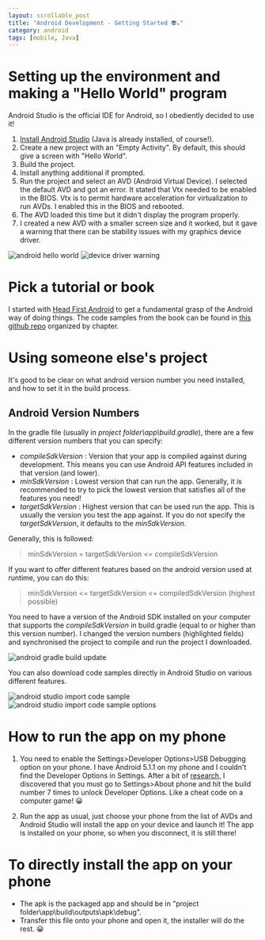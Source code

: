 ```yaml
---
layout: scrollable_post
title: "Android Development - Getting Started 👽☕"
category: android
tags: [mobile, Java]
---
```

# Setting up the environment and making a "Hello World" program

Android Studio is the official IDE for Android, so I obediently decided to use it!

1. [Install Android Studio](https://developer.android.com/studio/index.html) (Java is already installed, of course!).
2. Create a new project with an "Empty Activity". By default, this should give a screen with "Hello World".
3. Build the project.
4. Install anything additional if prompted.
5. Run the project and select an AVD (Android Virtual Device). I selected the default AVD and got an error. It stated that Vtx needed to be enabled in the BIOS. Vtx is to permit hardware acceleration for virtualization to run AVDs. I enabled this in the BIOS and rebooted.
6. The AVD loaded this time but it didn't display the program properly.
7. I created a new AVD with a smaller screen size and it worked, but it gave a warning that there can be stability issues with my graphics device driver.

![android hello world](/assets/img/blog/2017-11-11-android/android-hello-world.png) ![device driver warning](/assets/img/blog/2017-11-11-android/android-avd-driver-warning.png)

# Pick a tutorial or book

I started with [Head First Android](http://shop.oreilly.com/product/0636920029045.do) to get a fundamental grasp of the Android way of doing things. The code samples from the book can be found in [this github repo](https://github.com/dogriffiths/HeadFirstAndroid) organized by chapter.  

# Using someone else's project

It's good to be clear on what android version number you need installed, and how to set it in the build process.

## Android Version Numbers

In the gradle file (usually in *project folder\app\build.gradle*), there are a few different version numbers that you can specify:
- *compileSdkVersion* : Version that your app is compiled against during development. This means you can use Android API features included in that version (and lower).
- *minSdkVersion* : Lowest version that can run the app. Generally, it is recommended to try to pick the lowest version that satisfies all of the features you need!
- *targetSdkVersion* : Highest version that can be used run the app. This is usually the version you test the app against. If you do not specify the *targetSdkVersion*, it defaults to the *minSdkVersion*.

Generally, this is followed:
> minSdkVersion = targetSdkVersion <= compileSdkVersion

If you want to offer different features based on the android version used at runtime, you can do this:

> minSdkVersion <= targetSdkVersion <= compiledSdkVersion (highest possible)

You need to have a version of the Android SDK installed on your computer that supports the *compileSdkVersion* in build.gradle (equal to or higher than this version number). I changed the version numbers (highlighted fields) and synchronised the project to compile and run the project I downloaded.

![android gradle build update](/assets/img/blog/2017-11-11-android/android-gradle-build.png)

You can also download code samples directly in Android Studio on various different features.

![android studio import code sample](/assets/img/blog/2017-11-11-android/import-code-samples.png)
![android studio import code sample options](/assets/img/blog/2017-11-11-android/import-code-samples-options.png)

# How to run the app on my phone

1. You need to enable the Settings>Developer Options>USB Debugging option on your phone. I have Android 5.1.1 on my phone and I couldn't find the Developer Options in Settings. After a bit of [research](https://www.androidcentral.com/android-50-lollipop-basics-how-turn-developer-settings), I discovered that you must go to Settings>About phone and hit the build number 7 times to unlock Developer Options. Like a cheat code on a computer game! 😀

2. Run the app as usual, just choose your phone from the list of AVDs and Android Studio will  install the app on your device and launch it! The app is installed on your phone, so when you disconnect, it is still there!

# To directly install the app on your phone

- The apk is the packaged app and should be in "project folder\app\build\outputs\apk\debug".
- Transfer this file onto your phone and open it, the installer will do the rest. 😀
